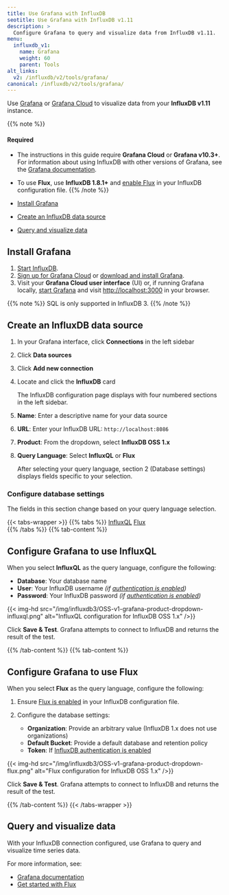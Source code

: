 ```yaml
---
title: Use Grafana with InfluxDB
seotitle: Use Grafana with InfluxDB v1.11
description: >
  Configure Grafana to query and visualize data from InfluxDB v1.11.
menu:
  influxdb_v1:
    name: Grafana
    weight: 60
    parent: Tools
alt_links:
  v2: /influxdb/v2/tools/grafana/
canonical: /influxdb/v2/tools/grafana/
---
```


Use [Grafana](https://grafana.com/) or [Grafana Cloud](https://grafana.com/products/cloud/)
to visualize data from your **InfluxDB v1.11** instance.

{{% note %}}
#### Required
- The instructions in this guide require **Grafana Cloud** or **Grafana v10.3+**.
  For information about using InfluxDB with other versions of Grafana,
  see the [Grafana documentation](https://grafana.com/docs/grafana/latest/datasources/influxdb/).
- To use **Flux**, use **InfluxDB 1.8.1+** and [enable Flux](/influxdb/v1/flux/installation/)
  in your InfluxDB configuration file.
{{% /note %}}

- [Install Grafana](#install-grafana)
- [Create an InfluxDB data source](#create-an-influxdb-data-source)
- [Query and visualize data](#query-and-visualize-data)

## Install Grafana

1. [Start InfluxDB](/influxdb/v1/introduction/get-started/).
2. [Sign up for Grafana Cloud](https://grafana.com/products/cloud/) or
   [download and install Grafana](https://grafana.com/grafana/download).
3. Visit your **Grafana Cloud user interface** (UI) or, if running Grafana locally,
   [start Grafana](https://grafana.com/docs/grafana/latest/installation/) and visit
   <http://localhost:3000> in your browser.

{{% note %}}
SQL is only supported in InfluxDB 3.
{{% /note %}}

## Create an InfluxDB data source

1. In your Grafana interface, click **Connections** in the left sidebar
2. Click **Data sources**
3. Click **Add new connection**
4. Locate and click the **InfluxDB** card

   The InfluxDB configuration page displays with four numbered sections in the left sidebar.

5. **Name**: Enter a descriptive name for your data source
6. **URL**: Enter your InfluxDB URL: `http://localhost:8086`
7. **Product**: From the dropdown, select **InfluxDB OSS 1.x**
8. **Query Language**: Select **InfluxQL** or **Flux**

   After selecting your query language, section 2 (Database settings) displays fields specific to your selection.

### Configure database settings

The fields in this section change based on your query language selection.

{{< tabs-wrapper >}}
{{% tabs %}}
[InfluxQL](#)
[Flux](#)                 
{{% /tabs %}}
{{% tab-content %}}
<!--------------------------- BEGIN INFLUXQL CONTENT -------------------------->

## Configure Grafana to use InfluxQL

When you select **InfluxQL** as the query language, configure the following:

- **Database**: Your database name
- **User**: Your InfluxDB username _(if [authentication is enabled](/influxdb/v1/administration/authentication_and_authorization/))_
- **Password**: Your InfluxDB password _(if [authentication is enabled](/influxdb/v1/administration/authentication_and_authorization/))_

{{< img-hd src="/img/influxdb3/OSS-v1-grafana-product-dropdown-influxql.png" alt="InfluxQL configuration for InfluxDB OSS 1.x" />}}

Click **Save & Test**. Grafana attempts to connect to InfluxDB and returns the result of the test.

<!---------------------------- END INFLUXQL CONTENT --------------------------->
{{% /tab-content %}}
{{% tab-content %}}
<!----------------------------- BEGIN FLUX CONTENT ---------------------------->

## Configure Grafana to use Flux

When you select **Flux** as the query language, configure the following:

1. Ensure [Flux is enabled](/influxdb/v1/flux/installation/) in your InfluxDB configuration file.

2. Configure the database settings:

   - **Organization**: Provide an arbitrary value (InfluxDB 1.x does not use organizations)
   - **Default Bucket**: Provide a default database and retention policy
   - **Token**: If [InfluxDB authentication is enabled](/influxdb/v1/administration/authentication_and_authorization/)

{{< img-hd src="/img/influxdb3/OSS-v1-grafana-product-dropdown-flux.png" alt="Flux configuration for InfluxDB OSS 1.x" />}}

Click **Save & Test**. Grafana attempts to connect to InfluxDB and returns the result of the test.

<!------------------------------ END FLUX CONTENT ----------------------------->
{{% /tab-content %}}
{{< /tabs-wrapper >}}

## Query and visualize data

With your InfluxDB connection configured, use Grafana to query and visualize time series data.

For more information, see:
- [Grafana documentation](https://grafana.com/docs/grafana/latest/)
- [Get started with Flux](/flux/v0/get-started/)